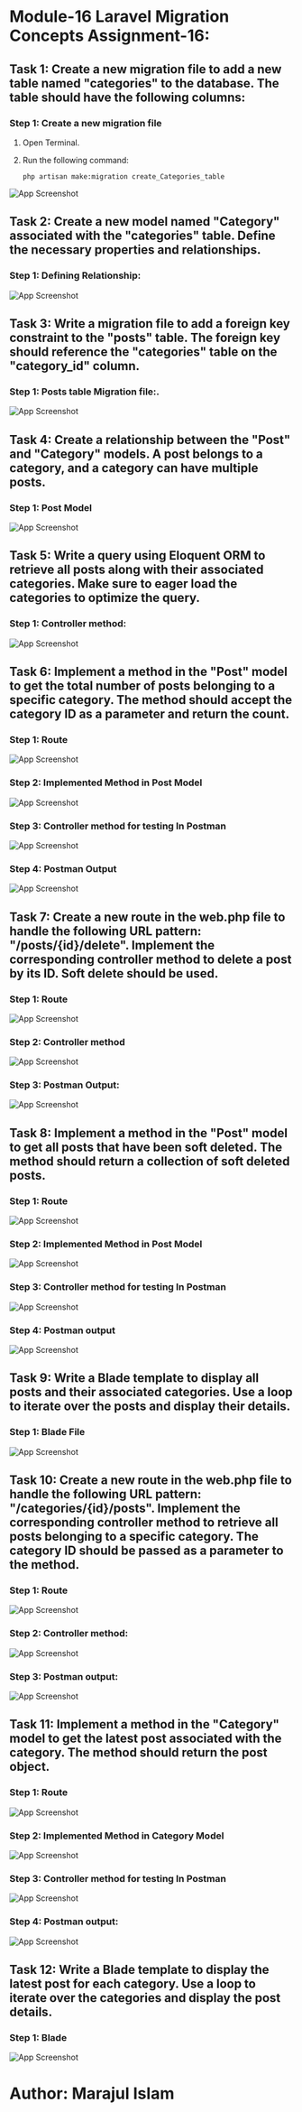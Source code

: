 # Module-16 Laravel Migration Concepts Assignment-16:

## Task 1: Create a new migration file to add a new table named "categories" to the database. The table should have the following columns:
### Step 1: Create a new migration file

1. Open Terminal.
2. Run the following command:

    ```shell
    php artisan make:migration create_Categories_table
    ```
![App Screenshot](https://github.com/junaid-mij/Practice-Laravel/blob/Practice-Laravel/Module-16%20Laravel%20Foundation%20Step-15/Assignment-16/Document/Task-1/1.png)

## Task 2: Create a new model named "Category" associated with the "categories" table. Define the necessary properties and relationships.
### Step 1: Defining Relationship:

![App Screenshot](https://github.com/junaid-mij/Practice-Laravel/blob/Practice-Laravel/Module-16%20Laravel%20Foundation%20Step-15/Assignment-16/Document/Task-2/1.png)

## Task 3: Write a migration file to add a foreign key constraint to the "posts" table. The foreign key should reference the "categories" table on the "category_id" column.
### Step 1: Posts table Migration file:.

![App Screenshot](https://github.com/junaid-mij/Practice-Laravel/blob/Practice-Laravel/Module-16%20Laravel%20Foundation%20Step-15/Assignment-16/Document/Task-3/1.png)

## Task 4: Create a relationship between the "Post" and "Category" models. A post belongs to a category, and a category can have multiple posts.
### Step 1: Post Model

![App Screenshot](https://github.com/junaid-mij/Practice-Laravel/blob/Practice-Laravel/Module-16%20Laravel%20Foundation%20Step-15/Assignment-16/Document/Task-4/1.png)

## Task 5: Write a query using Eloquent ORM to retrieve all posts along with their associated categories. Make sure to eager load the categories to optimize the query.
### Step 1: Controller method:

![App Screenshot](https://github.com/junaid-mij/Practice-Laravel/blob/Practice-Laravel/Module-16%20Laravel%20Foundation%20Step-15/Assignment-16/Document/Task-5/1.png)

## Task 6: Implement a method in the "Post" model to get the total number of posts belonging to a specific category. The method should accept the category ID as a parameter and return the count.
### Step 1: Route

![App Screenshot](https://github.com/junaid-mij/Practice-Laravel/blob/Practice-Laravel/Module-16%20Laravel%20Foundation%20Step-15/Assignment-16/Document/Task-6/1.png)
### Step 2: Implemented Method in Post Model
![App Screenshot](https://github.com/junaid-mij/Practice-Laravel/blob/Practice-Laravel/Module-16%20Laravel%20Foundation%20Step-15/Assignment-16/Document/Task-6/2.png)
### Step 3: Controller method for testing In Postman
![App Screenshot](https://github.com/junaid-mij/Practice-Laravel/blob/Practice-Laravel/Module-16%20Laravel%20Foundation%20Step-15/Assignment-16/Document/Task-6/3.png)
### Step 4: Postman Output
![App Screenshot](https://github.com/junaid-mij/Practice-Laravel/blob/Practice-Laravel/Module-16%20Laravel%20Foundation%20Step-15/Assignment-16/Document/Task-6/4.png)

## Task 7: Create a new route in the web.php file to handle the following URL pattern: "/posts/{id}/delete". Implement the corresponding controller method to delete a post by its ID. Soft delete should be used.

### Step 1: Route

![App Screenshot](https://github.com/junaid-mij/Practice-Laravel/blob/Practice-Laravel/Module-16%20Laravel%20Foundation%20Step-15/Assignment-16/Document/Task-8/1.png)
### Step 2: Controller method

![App Screenshot](https://github.com/junaid-mij/Practice-Laravel/blob/Practice-Laravel/Module-16%20Laravel%20Foundation%20Step-15/Assignment-16/Document/Task-7/2.png)
### Step 3: Postman Output:

![App Screenshot](https://github.com/junaid-mij/Practice-Laravel/blob/Practice-Laravel/Module-16%20Laravel%20Foundation%20Step-15/Assignment-16/Document/Task-7/2.png)

## Task 8: Implement a method in the "Post" model to get all posts that have been soft deleted. The method should return a collection of soft deleted posts.

### Step 1: Route

![App Screenshot](https://github.com/junaid-mij/Practice-Laravel/blob/Practice-Laravel/Module-16%20Laravel%20Foundation%20Step-15/Assignment-16/Document/Task-8/1.png)
### Step 2: Implemented Method in Post Model

![App Screenshot](https://github.com/junaid-mij/Practice-Laravel/blob/Practice-Laravel/Module-16%20Laravel%20Foundation%20Step-15/Assignment-16/Document/Task-8/2.png)
### Step 3: Controller method for testing In Postman

![App Screenshot](https://github.com/junaid-mij/Practice-Laravel/blob/Practice-Laravel/Module-16%20Laravel%20Foundation%20Step-15/Assignment-16/Document/Task-8/3.png)
### Step 4: Postman output

![App Screenshot](https://github.com/junaid-mij/Practice-Laravel/blob/Practice-Laravel/Module-16%20Laravel%20Foundation%20Step-15/Assignment-16/Document/Task-8/4.png)

## Task 9: Write a Blade template to display all posts and their associated categories. Use a loop to iterate over the posts and display their details.

### Step 1: Blade File

![App Screenshot](https://github.com/junaid-mij/Practice-Laravel/blob/Practice-Laravel/Module-16%20Laravel%20Foundation%20Step-15/Assignment-16/Document/Task-9/1.png)

## Task 10: Create a new route in the web.php file to handle the following URL pattern: "/categories/{id}/posts". Implement the corresponding controller method to retrieve all posts belonging to a specific category. The category ID should be passed as a parameter to the method.

### Step 1: Route

![App Screenshot](https://github.com/junaid-mij/Practice-Laravel/blob/Practice-Laravel/Module-16%20Laravel%20Foundation%20Step-15/Assignment-16/Document/Task-10/1.png)
### Step 2: Controller method:

![App Screenshot](https://github.com/junaid-mij/Practice-Laravel/blob/Practice-Laravel/Module-16%20Laravel%20Foundation%20Step-15/Assignment-16/Document/Task-10/2.png)
### Step 3: Postman output:

![App Screenshot](https://github.com/junaid-mij/Practice-Laravel/blob/Practice-Laravel/Module-16%20Laravel%20Foundation%20Step-15/Assignment-16/Document/Task-10/3.png)

## Task 11: Implement a method in the "Category" model to get the latest post associated with the category. The method should return the post object.

### Step 1: Route

![App Screenshot](https://github.com/junaid-mij/Practice-Laravel/blob/Practice-Laravel/Module-16%20Laravel%20Foundation%20Step-15/Assignment-16/Document/Task-11/1.png)
### Step 2: Implemented Method in Category Model

![App Screenshot](https://github.com/junaid-mij/Practice-Laravel/blob/Practice-Laravel/Module-16%20Laravel%20Foundation%20Step-15/Assignment-16/Document/Task-11/2.png)
### Step 3: Controller method for testing In Postman

![App Screenshot](https://github.com/junaid-mij/Practice-Laravel/blob/Practice-Laravel/Module-16%20Laravel%20Foundation%20Step-15/Assignment-16/Document/Task-11/3.png)
### Step 4: Postman output:

![App Screenshot](https://github.com/junaid-mij/Practice-Laravel/blob/Practice-Laravel/Module-16%20Laravel%20Foundation%20Step-15/Assignment-16/Document/Task-11/4.png)

## Task 12: Write a Blade template to display the latest post for each category. Use a loop to iterate over the categories and display the post details.

### Step 1: Blade

![App Screenshot](https://github.com/junaid-mij/Practice-Laravel/blob/Practice-Laravel/Module-16%20Laravel%20Foundation%20Step-15/Assignment-16/Document/Task-12/1.png)


# Author: Marajul Islam
